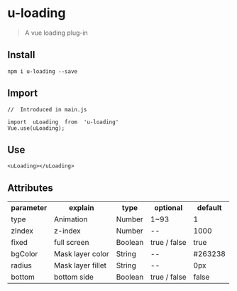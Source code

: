 # u-loading
> A vue loading plug-in

## Install
```
npm i u-loading --save
```
## Import
```
//  Introduced in main.js

import  uLoading  from  'u-loading'
Vue.use(uLoading);
```
## Use
```
<uLoading></uLoading>
```
## Attributes
<table width="100%">
    <tr>
        <th>parameter</th>
        <th>explain</th>
        <th>type</th>
        <th>optional</th>
        <th>default</th>
    </tr>
    <tr>
        <td>type</td>
        <td>Animation</td>
        <td>Number</td>
        <td>1~93</td>
        <td>1</td>
    </tr>
    <tr>
        <td>zIndex</td>
        <td>z-index</td>
        <td>Number</td>
        <td>--</td>
        <td>1000</td>
    </tr>
    <tr>
        <td>fixed</td>
        <td>full screen</td>
        <td>Boolean</td>
        <td>true / false</td>
        <td>true</td>
    </tr>
    <tr>
        <td>bgColor</td>
        <td>Mask layer color</td>
        <td>String</td>
        <td>--</td>
        <td>#263238</td>
    </tr>
    <tr>
        <td>radius</td>
        <td>Mask layer fillet</td>
        <td>String</td>
        <td>--</td>
        <td>0px</td>
    </tr>
    <tr>
        <td>bottom</td>
        <td>bottom side</td>
        <td>Boolean</td>
        <td>true / false</td>
        <td>false</td>
    </tr>
</table>